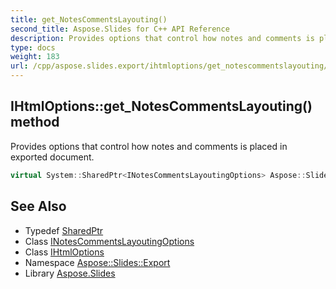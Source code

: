```yaml
---
title: get_NotesCommentsLayouting()
second_title: Aspose.Slides for C++ API Reference
description: Provides options that control how notes and comments is placed in exported document.
type: docs
weight: 183
url: /cpp/aspose.slides.export/ihtmloptions/get_notescommentslayouting/
---
```

## IHtmlOptions::get_NotesCommentsLayouting() method


Provides options that control how notes and comments is placed in exported document.

```cpp
virtual System::SharedPtr<INotesCommentsLayoutingOptions> Aspose::Slides::Export::IHtmlOptions::get_NotesCommentsLayouting()=0
```

## See Also

* Typedef [SharedPtr](../../system/sharedptr/)
* Class [INotesCommentsLayoutingOptions](../inotescommentslayoutingoptions/)
* Class [IHtmlOptions](./)
* Namespace [Aspose::Slides::Export](../)
* Library [Aspose.Slides](../../)